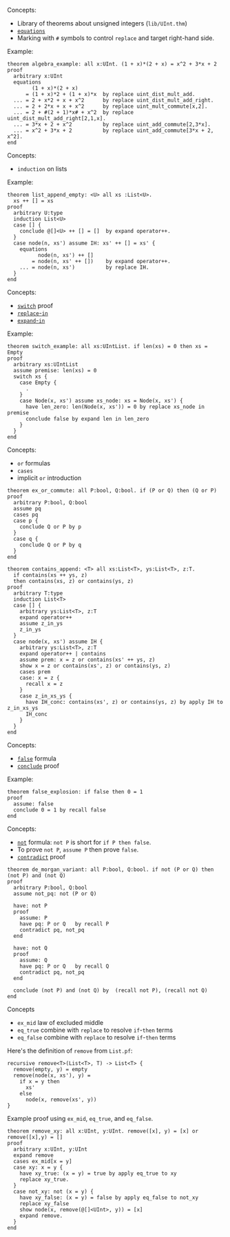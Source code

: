 Concepts:
* Library of theorems about unsigned integers (`lib/UInt.thm`)
* [`equations`](https://jsiek.github.io/deduce/pages/reference.html#equations)
* Marking with `#` symbols to control `replace` and target right-hand side.

Example:
```{.deduce^#algebra_example}
theorem algebra_example: all x:UInt. (1 + x)*(2 + x) = x^2 + 3*x + 2
proof
  arbitrary x:UInt
  equations
        (1 + x)*(2 + x)
      = (1 + x)*2 + (1 + x)*x  by replace uint_dist_mult_add.
  ... = 2 + x*2 + x + x^2      by replace uint_dist_mult_add_right.
  ... = 2 + 2*x + x + x^2      by replace uint_mult_commute[x,2].
  ... = 2 + #(2 + 1)*x# + x^2  by replace uint_dist_mult_add_right[2,1,x].
  ... = 3*x + 2 + x^2          by replace uint_add_commute[2,3*x].
  ... = x^2 + 3*x + 2          by replace uint_add_commute[3*x + 2, x^2].
end
```

Concepts:
* `induction` on lists

Example:
```{.deduce^#list_append_empty}
theorem list_append_empty: <U> all xs :List<U>.
  xs ++ [] = xs
proof
  arbitrary U:type
  induction List<U>
  case [] {
    conclude @[]<U> ++ [] = []  by expand operator++.
  }
  case node(n, xs') assume IH: xs' ++ [] = xs' {
    equations
          node(n, xs') ++ []
        = node(n, xs' ++ [])    by expand operator++.
    ... = node(n, xs')          by replace IH.
  }
end
```

Concepts:
* [`switch`](https://jsiek.github.io/deduce/pages/reference.html#switch-proof) proof
* [`replace`-`in`](https://jsiek.github.io/deduce/pages/reference.html#replace-in-proof)
* [`expand`-`in`](https://jsiek.github.io/deduce/pages/reference.html#expand-in-proof)

Example:
```{.deduce^#switch_example}
theorem switch_example: all xs:UIntList. if len(xs) = 0 then xs = Empty
proof
  arbitrary xs:UIntList
  assume premise: len(xs) = 0
  switch xs {
    case Empty {
      .
    }
    case Node(x, xs') assume xs_node: xs = Node(x, xs') {
      have len_zero: len(Node(x, xs')) = 0 by replace xs_node in premise
      conclude false by expand len in len_zero
    }
  }
end
```

Concepts:
* `or` formulas
* `cases`
* implicit `or` introduction

```{.deduce^#ex_or_commute}
theorem ex_or_commute: all P:bool, Q:bool. if (P or Q) then (Q or P)
proof
  arbitrary P:bool, Q:bool
  assume pq
  cases pq
  case p {
    conclude Q or P by p
  }
  case q {
    conclude Q or P by q
  }
end
```

```{.deduce^#contains_append}
theorem contains_append: <T> all xs:List<T>, ys:List<T>, z:T.
  if contains(xs ++ ys, z)
  then contains(xs, z) or contains(ys, z)
proof
  arbitrary T:type
  induction List<T>
  case [] {
    arbitrary ys:List<T>, z:T
    expand operator++
    assume z_in_ys
    z_in_ys
  }
  case node(x, xs') assume IH {
    arbitrary ys:List<T>, z:T
    expand operator++ | contains
    assume prem: x = z or contains(xs' ++ ys, z)
    show x = z or contains(xs', z) or contains(ys, z)
    cases prem
    case: x = z {
      recall x = z
    }
    case z_in_xs_ys {
      have IH_conc: contains(xs', z) or contains(ys, z) by apply IH to z_in_xs_ys
      IH_conc
    }
  }
end
```

Concepts:
* [`false`](https://jsiek.github.io/deduce/pages/reference.html#false) formula
* [`conclude`](https://jsiek.github.io/deduce/pages/reference.html#conclude-proof) proof

Example:
```{.deduce^#false_explosion}
theorem false_explosion: if false then 0 = 1
proof
  assume: false
  conclude 0 = 1 by recall false
end
```

Concepts:
* [`not`](https://jsiek.github.io/deduce/pages/reference.html#not) formula: `not P` is short for `if P then false`.
* To prove `not P`, `assume P` then prove `false`.
* [`contradict`](https://jsiek.github.io/deduce/pages/reference.html#contradict-proof) proof

```{.deduce^#de_morgan_variant}
theorem de_morgan_variant: all P:bool, Q:bool. if not (P or Q) then (not P) and (not Q)
proof
  arbitrary P:bool, Q:bool
  assume not_pq: not (P or Q)

  have: not P
  proof
    assume: P
    have pq: P or Q   by recall P
    contradict pq, not_pq    
  end

  have: not Q
  proof
    assume: Q
    have pq: P or Q   by recall Q
    contradict pq, not_pq    
  end
    
  conclude (not P) and (not Q) by  (recall not P), (recall not Q)
end
```

Concepts
* `ex_mid`  law of excluded middle
* `eq_true` combine with `replace` to resolve `if`-`then` terms
* `eq_false` combine with `replace` to resolve `if`-`then` terms

Here's the definition of `remove` from `List.pf`:
```
recursive remove<T>(List<T>, T) -> List<T> {
  remove(empty, y) = empty
  remove(node(x, xs'), y) =
    if x = y then
      xs'
    else
      node(x, remove(xs', y))
}
```

Example proof using `ex_mid`, `eq_true`, and `eq_false`.

```{.deduce^#remove_xy}
theorem remove_xy: all x:UInt, y:UInt. remove([x], y) = [x] or remove([x],y) = []
proof
  arbitrary x:UInt, y:UInt
  expand remove
  cases ex_mid[x = y]
  case xy: x = y {
    have xy_true: (x = y) = true by apply eq_true to xy
    replace xy_true.
  }
  case not_xy: not (x = y) {
    have xy_false: (x = y) = false by apply eq_false to not_xy
    replace xy_false
    show node(x, remove(@[]<UInt>, y)) = [x]
    expand remove.
  }
end
```

<!--
```{.deduce^file=DeduceIntroProof2.pf}
import UInt
import DeduceProgramming
import DeduceIntroProof
import Base
import List

<<algebra_example>>
<<switch_example>>
<<false_explosion>>
<<list_append_empty>>
<<ex_or_commute>>
<<contains_append>>
<<de_morgan_variant>>
<<remove_xy>>
```
-->

